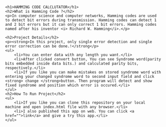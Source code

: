     <h1>HAMMING CODE CALCLUTATOR</h1>
    <h2>What is Hamming Code ?</h2>
    <p>In computer science and computer networks, Hamming codes are used to detect bit errors during transmission. Hamming codes can detect 1 and 2 bit errors but it can only correct 1 bit errors. Hamming codes named after his inventor <i> Richard W. Hamming</i>.</p>

    <h2>Project Details</h2>
    <p><strong>In this project, only single error detection and single error correction can be done.!</strong</p>
    <ul>
        <li>You can enter data with any length you want.</li>
        <li>After clicked convert button, You can see Syndrome word(parity bits embedded inside data bits.) and calculated parity bits, respectively.</li>
        <li>If you like you can make mistakes on stored syndrome word with entering your changed syndrome word to second input field and click <strong> change </strong>button. Then program will detect and show fixed syndrome and position which error is occured.</li>
    </ul>
    <h2>How To Run Project</h2>
    <ul>
        <li>If you like you can clone this repository on your local machine and open index.html file with any browser.</li>
        <li>I also published this app on web. You can click <a href="">link</a> and give a try this app.</li>
    </ul>

